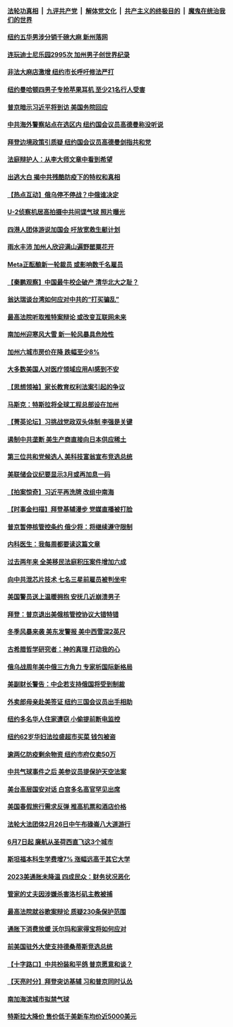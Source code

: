 ####  [法轮功真相](../../../../basic/blob/master/README.md?t=02231612) &nbsp;|&nbsp; [九评共产党](../../../../9ping.md/blob/master/README.md?t=02231612) &nbsp;|&nbsp; [解体党文化](../../../../jtdwh.md/blob/master/README.md?t=02231612)  &nbsp;|&nbsp; [共产主义的终极目的](../../../../gczydzjmd.md/blob/master/README.md?t=02231612) &nbsp;|&nbsp; [魔鬼在统治我们的世界](../../../../mgztzwmdsj.md/blob/master/README.md?t=02231612) 

#### [纽约五华男涉分销千磅大麻 新州落网](../pages/nsc412/n13936162.md?t=02231612) 

#### [连玩迪士尼乐园2995次 加州男子创世界纪录](../pages/nsc412/n13936133.md?t=02231612) 

#### [非法大麻店激增 纽约市长呼吁修法严打](../pages/nsc412/n13936178.md?t=02231612) 

#### [纽约曼哈顿四男子专抢苹果耳机 至少21名行人受害](../pages/nsc412/n13936182.md?t=02231612) 

#### [普京暗示习近平将到访 美国务院回应](../pages/nsc412/n13936087.md?t=02231612) 

#### [中共海外警察站点在选区内 纽约国会议员高德曼称没听说](../pages/nsc412/n13936198.md?t=02231612) 

#### [拜登边境政策引质疑 纽约国会议员高德曼剑指共和党](../pages/nsc412/n13936201.md?t=02231612) 

#### [法庭辩护人：从李大师文章中看到希望](../pages/nsc412/n13935876.md?t=02231612) 

#### [出逃大白 揭中共残酷防疫下的特权和真相](../pages/nsc412/n13936151.md?t=02231612) 

#### [【热点互动】俄乌停不停战？中俄谁决定](../pages/nsc412/n13935934.md?t=02231612) 

#### [U-2侦察机居高拍摄中共间谍气球 照片曝光](../pages/nsc412/n13935986.md?t=02231612) 

#### [四港人团体游说加国会 吁放宽救生艇计划](../pages/nsc412/n13936104.md?t=02231612) 

#### [雨水丰沛 加州人欣迎满山遍野罂粟花开](../pages/nsc412/n13936078.md?t=02231612) 

#### [Meta正酝酿新一轮裁员 或影响数千名雇员](../pages/nsc412/n13935946.md?t=02231612) 

#### [【秦鹏观察】中国最牛校企破产 清华北大之耻？](../pages/nsc412/n13935966.md?t=02231612) 

#### [翁达瑞谈台湾如何应对中共的“打买骗乱”](../pages/nsc412/n13936042.md?t=02231612) 

#### [最高法院听取推特案辩论 或改变互联网未来](../pages/nsc412/n13935837.md?t=02231612) 

#### [南加州迎寒风大雪 新一轮风暴具危险性](../pages/nsc412/n13936021.md?t=02231612) 

#### [加州六城市房价在降 跌幅至少8%](../pages/nsc412/n13935988.md?t=02231612) 

#### [大多数美国人对医疗领域应用AI感到不安](../pages/nsc412/n13935962.md?t=02231612) 

#### [【思想领袖】家长教育权利法案引起的争议](../pages/nsc412/n13914308.md?t=02231612) 

#### [马斯克：特斯拉将全球工程总部设在加州](../pages/nsc412/n13935859.md?t=02231612) 

#### [【菁英论坛】习挑战党政双头体制 李强是关键](../pages/nsc412/n13935884.md?t=02231612) 

#### [遏制中共垄断 美生产商直接向日本供应稀土](../pages/nsc412/n13935770.md?t=02231612) 

#### [第三位共和党候选人 美科技富翁宣布竞选总统](../pages/nsc412/n13935748.md?t=02231612) 

#### [美联储会议纪要显示3月或再加息一码](../pages/nsc412/n13935860.md?t=02231612) 

#### [【拍案惊奇】习近平再洗牌 改组中南海](../pages/nsc412/n13935760.md?t=02231612) 

#### [【时事金扫描】拜登基辅漫步 党媒直播被打脸](../pages/nsc412/n13935661.md?t=02231612) 

#### [普京暂停核管控条约 俄少将：将继续遵守限制](../pages/nsc412/n13935788.md?t=02231612) 

#### [内科医生：我每周都要读这篇文章](../pages/nsc412/n13935219.md?t=02231612) 

#### [过去两年来 全美移民法庭积压案件增加六成](../pages/nsc412/n13935251.md?t=02231612) 

#### [向中共泄芯片技术 七名三星前雇员被判坐牢](../pages/nsc412/n13935767.md?t=02231612) 

#### [美国警员送上温暖拥抱 安抚几近崩溃男子](../pages/nsc412/n13935122.md?t=02231612) 

#### [拜登：普京退出美俄核管控协议大错特错](../pages/nsc412/n13935588.md?t=02231612) 

#### [冬季风暴来袭 美东发警报 美中西雪深2英尺](../pages/nsc412/n13935622.md?t=02231612) 

#### [古希腊哲学研究者：神的真理 打动我的心](../pages/nsc412/n13935136.md?t=02231612) 

#### [俄乌战周年美中俄三方角力 专家析国际新格局](../pages/nsc412/n13934906.md?t=02231612) 

#### [美副财长警告：中企若支持俄国将受到制裁](../pages/nsc412/n13935247.md?t=02231612) 




#### [外卖郎母亲赴美签证 纽约三国会议员出手相助](../pages/nsc412/n13935259.md?t=02231612) 

#### [纽约多名华人住家遭窃 小偷提前断电监控](../pages/nsc412/n13935241.md?t=02231612) 

#### [纽约62岁华妇法拉盛超市买菜 钱包被盗](../pages/nsc412/n13935237.md?t=02231612) 

#### [逾两亿防疫剩余物资 纽约市府仅卖50万](../pages/nsc412/n13935223.md?t=02231612) 

#### [中共气球事件之后 美参议员提保护天空法案](../pages/nsc412/n13935184.md?t=02231612) 

#### [美台高层国安对话 白宫多名高官罕见出席](../pages/nsc412/n13935207.md?t=02231612) 

#### [美国春假旅行需求反弹 推高机票和酒店价格](../pages/nsc412/n13935075.md?t=02231612) 

#### [法轮大法团体2月26日中午布碌崙八大道游行](../pages/nsc412/n13935225.md?t=02231612) 

#### [6月7日起 廉航从圣荷西直飞这3个城市](../pages/nsc412/n13935197.md?t=02231612) 

#### [斯坦福本科生学费增7% 涨幅远高于其它大学](../pages/nsc412/n13935194.md?t=02231612) 

#### [2023美通胀未降温 四成民众：财务状况恶化](../pages/nsc412/n13935174.md?t=02231612) 

#### [管家的丈夫因涉嫌杀害洛杉矶主教被捕](../pages/nsc412/n13935145.md?t=02231612) 

#### [最高法院就谷歌案辩论 质疑230条保护范围](../pages/nsc412/n13934917.md?t=02231612) 

#### [通胀下消费放缓 沃尔玛和家得宝将如何应对](../pages/nsc412/n13935011.md?t=02231612) 

#### [前美国驻外大使支持德桑蒂斯竞选总统](../pages/nsc412/n13934996.md?t=02231612) 

#### [【十字路口】中共扮装和平鸽 普京愿意和谈？](../pages/nsc412/n13934851.md?t=02231612) 

#### [【天亮时分】拜登突访基辅 习和普京同时认怂](../pages/nsc412/n13934937.md?t=02231612) 

#### [南加海滨城市拟禁气球](../pages/nsc412/n13935027.md?t=02231612) 

#### [特斯拉大降价 售价低于美新车均价近5000美元](../pages/nsc412/n13935002.md?t=02231612) 

